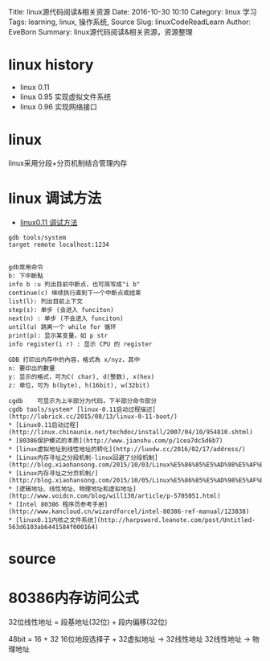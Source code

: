 Title: linux源代码阅读&相关资源
Date: 2016-10-30 10:10
Category: linux 学习
Tags: learning, linux, 操作系统, Source
Slug: linuxCodeReadLearn
Author: EveBorn
Summary: linux源代码阅读&相关资源，资源整理

# linux history

* linux 0.11
* linux 0.95    实现虚拟文件系统
* linux 0.96    实现网络接口

# linux

linux采用分段+分页机制结合管理内存

# linux 调试方法 

* [linux0.11 调试方法](https://wwssllabcd.github.io/blog/2012/08/03/compile-linux011/)
```
gdb tools/system
target remote localhost:1234


gdb常用命令
b: 下中斷點
info b :u 列出目前中断点，也可简写成"i b"
continue(c) 继续执行直到下一个中断点或结束
list(l): 列出目前上下文
step(s): 单步 (会进入 funciton)
next(n) : 单步 (不会进入 funciton)
until(u) 跳离一个 while for 循环
print(p): 显示某变量，如 p str
info register(i r) : 显示 CPU 的 register

GDB 打印出内存中的內容，格式為 x/nyz，其中
n: 要印出的數量
y: 显示的格式，可为C( char), d(整数), x(hex)
z: 单位，可为 b(byte), h(16bit), w(32bit)

cgdb	可显示为上半部分为代码，下半部分命令部分
cgdb tools/system* [linux-0.11启动过程描述](http://labrick.cc/2015/08/13/linux-0-11-boot/)
* [Linux0.11启动过程](http://linux.chinaunix.net/techdoc/install/2007/04/10/954810.shtml)
* [80386保护模式的本质](http://www.jianshu.com/p/1cea7dc5d6b7)
* [linux虚拟地址到线性地址的转化](http://luodw.cc/2016/02/17/address/)
* [Linux内存寻址之分段机制-linux回避了分段机制](http://blog.xiaohansong.com/2015/10/03/Linux%E5%86%85%E5%AD%98%E5%AF%BB%E5%9D%80%E4%B9%8B%E5%88%86%E6%AE%B5%E6%9C%BA%E5%88%B6/)
* [Linux内存寻址之分页机制/](http://blog.xiaohansong.com/2015/10/05/Linux%E5%86%85%E5%AD%98%E5%AF%BB%E5%9D%80%E4%B9%8B%E5%88%86%E9%A1%B5%E6%9C%BA%E5%88%B6/)
* [逻辑地址、线性地址、物理地址和虚拟地址](http://www.voidcn.com/blog/will130/article/p-5705051.html)
* [Intel 80386 程序员参考手册](http://www.kancloud.cn/wizardforcel/intel-80386-ref-manual/123838)
* [linux0.11内核之文件系统](http://harpsword.leanote.com/post/Untitled-563d6103ab6441584f000164)
```

# source



# 80386内存访问公式
32位线性地址 = 段基地址(32位)  + 段内偏移(32位)

48bit = 16 + 32
16位地段选择子 + 32虚拟地址 -> 32线性地址
32线性地址 -> 物理地址
